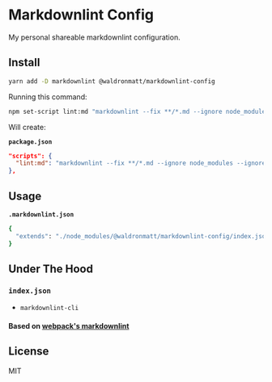 # Markdownlint Config

My personal shareable markdownlint configuration.

## Install

```bash
yarn add -D markdownlint @waldronmatt/markdownlint-config
```

Running this command:

```bash
npm set-script lint:md "markdownlint --fix **/*.md --ignore node_modules --ignore **/CHANGELOG.md"
```

Will create:

**`package.json`**

```json
"scripts": {
  "lint:md": "markdownlint --fix **/*.md --ignore node_modules --ignore **/CHANGELOG.md"
},
```

## Usage

**`.markdownlint.json`**

```bash
{
  "extends": "./node_modules/@waldronmatt/markdownlint-config/index.json"
}
```

## Under The Hood

### `index.json`

- `markdownlint-cli`

#### Based on [webpack's markdownlint](https://github.com/webpack/webpack.js.org/blob/master/.markdownlint.json)

## License

MIT
